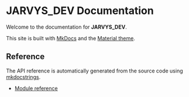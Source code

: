 # JARVYS_DEV Documentation

Welcome to the documentation for **JARVYS_DEV**.

This site is built with [MkDocs](https://www.mkdocs.org/) and the
[Material theme](https://squidfunk.github.io/mkdocs-material/).

## Reference

The API reference is automatically generated from the source code using
[mkdocstrings](https://mkdocstrings.github.io/).

- [Module reference](modules/jarvys_dev.md)
